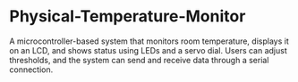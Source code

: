 # Physical-Temperature-Monitor
A microcontroller-based system that monitors room temperature, displays it on an LCD, and shows status using LEDs and a servo dial. Users can adjust thresholds, and the system can send and receive data through a serial connection.

